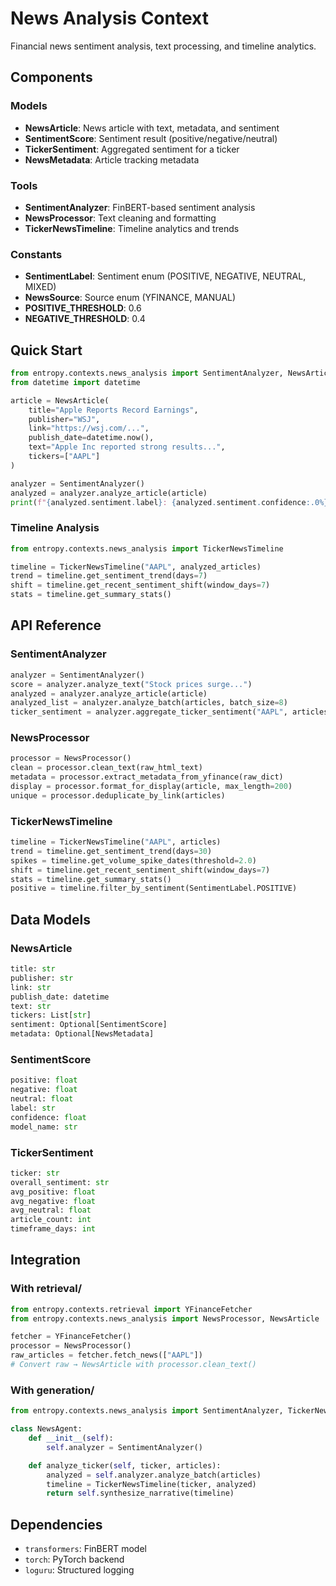 # News Analysis Context

Financial news sentiment analysis, text processing, and timeline analytics.

## Components

### Models
- **NewsArticle**: News article with text, metadata, and sentiment
- **SentimentScore**: Sentiment result (positive/negative/neutral)
- **TickerSentiment**: Aggregated sentiment for a ticker
- **NewsMetadata**: Article tracking metadata

### Tools
- **SentimentAnalyzer**: FinBERT-based sentiment analysis
- **NewsProcessor**: Text cleaning and formatting
- **TickerNewsTimeline**: Timeline analytics and trends

### Constants
- **SentimentLabel**: Sentiment enum (POSITIVE, NEGATIVE, NEUTRAL, MIXED)
- **NewsSource**: Source enum (YFINANCE, MANUAL)
- **POSITIVE_THRESHOLD**: 0.6
- **NEGATIVE_THRESHOLD**: 0.4

## Quick Start

```python
from entropy.contexts.news_analysis import SentimentAnalyzer, NewsArticle
from datetime import datetime

article = NewsArticle(
    title="Apple Reports Record Earnings",
    publisher="WSJ",
    link="https://wsj.com/...",
    publish_date=datetime.now(),
    text="Apple Inc reported strong results...",
    tickers=["AAPL"]
)

analyzer = SentimentAnalyzer()
analyzed = analyzer.analyze_article(article)
print(f"{analyzed.sentiment.label}: {analyzed.sentiment.confidence:.0%}")
```

### Timeline Analysis

```python
from entropy.contexts.news_analysis import TickerNewsTimeline

timeline = TickerNewsTimeline("AAPL", analyzed_articles)
trend = timeline.get_sentiment_trend(days=7)
shift = timeline.get_recent_sentiment_shift(window_days=7)
stats = timeline.get_summary_stats()
```

## API Reference

### SentimentAnalyzer
```python
analyzer = SentimentAnalyzer()
score = analyzer.analyze_text("Stock prices surge...")
analyzed = analyzer.analyze_article(article)
analyzed_list = analyzer.analyze_batch(articles, batch_size=8)
ticker_sentiment = analyzer.aggregate_ticker_sentiment("AAPL", articles)
```

### NewsProcessor
```python
processor = NewsProcessor()
clean = processor.clean_text(raw_html_text)
metadata = processor.extract_metadata_from_yfinance(raw_dict)
display = processor.format_for_display(article, max_length=200)
unique = processor.deduplicate_by_link(articles)
```

### TickerNewsTimeline
```python
timeline = TickerNewsTimeline("AAPL", articles)
trend = timeline.get_sentiment_trend(days=30)
spikes = timeline.get_volume_spike_dates(threshold=2.0)
shift = timeline.get_recent_sentiment_shift(window_days=7)
stats = timeline.get_summary_stats()
positive = timeline.filter_by_sentiment(SentimentLabel.POSITIVE)
```

## Data Models

### NewsArticle
```python
title: str
publisher: str
link: str
publish_date: datetime
text: str
tickers: List[str]
sentiment: Optional[SentimentScore]
metadata: Optional[NewsMetadata]
```

### SentimentScore
```python
positive: float
negative: float
neutral: float
label: str
confidence: float
model_name: str
```

### TickerSentiment
```python
ticker: str
overall_sentiment: str
avg_positive: float
avg_negative: float
avg_neutral: float
article_count: int
timeframe_days: int
```

## Integration

### With retrieval/
```python
from entropy.contexts.retrieval import YFinanceFetcher
from entropy.contexts.news_analysis import NewsProcessor, NewsArticle

fetcher = YFinanceFetcher()
processor = NewsProcessor()
raw_articles = fetcher.fetch_news(["AAPL"])
# Convert raw → NewsArticle with processor.clean_text()
```

### With generation/
```python
from entropy.contexts.news_analysis import SentimentAnalyzer, TickerNewsTimeline

class NewsAgent:
    def __init__(self):
        self.analyzer = SentimentAnalyzer()

    def analyze_ticker(self, ticker, articles):
        analyzed = self.analyzer.analyze_batch(articles)
        timeline = TickerNewsTimeline(ticker, analyzed)
        return self.synthesize_narrative(timeline)
```

## Dependencies

- `transformers`: FinBERT model
- `torch`: PyTorch backend
- `loguru`: Structured logging
